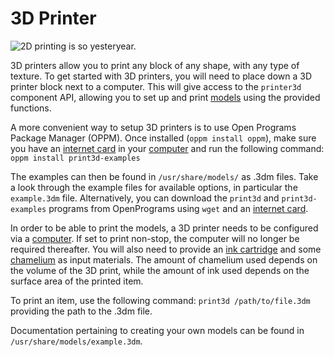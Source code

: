 # 3D Printer

![2D printing is so yesteryear.](oredict:opencomputers:printer)

3D printers allow you to print any block of any shape, with any type of texture. To get started with 3D printers, you will need to place down a 3D printer block next to a computer. This will give access to the `printer3d` component API, allowing you to set up and print [models](print.md) using the provided functions.

A more convenient way to setup 3D printers is to use Open Programs Package Manager (OPPM). Once installed (`oppm install oppm`), make sure you have an [internet card](../item/internetCard.md) in your [computer](../general/computer.md) and run the following command:
`oppm install print3d-examples`

The examples can then be found in `/usr/share/models/` as .3dm files. Take a look through the example files for available options, in particular the `example.3dm` file. Alternatively, you can download the `print3d` and `print3d-examples` programs from OpenPrograms using `wget` and an [internet card](../item/internetCard.md).

In order to be able to print the models, a 3D printer needs to be configured via a [computer](../general/computer.md). If set to print non-stop, the computer will no longer be required thereafter. You will also need to provide an [ink cartridge](../item/inkCartridge.md) and some [chamelium](../item/chamelium.md) as input materials. The amount of chamelium used depends on the volume of the 3D print, while the amount of ink used depends on the surface area of the printed item.

To print an item, use the following command:
`print3d /path/to/file.3dm`
providing the path to the .3dm file.

Documentation pertaining to creating your own models can be found in `/usr/share/models/example.3dm`.
